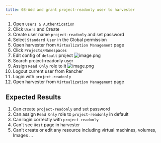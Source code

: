 ```yaml
---
title: 08-Add and grant project-readonly user to harvester
---
```

1. Open `Users & Authentication` 
2. Click `Users` and Create
3. Create user name `project-readonly` and set password
4. Select `Standard User` in the Global permission
5. Open harvester from `Virtualization Management` page
6. Click `Projects/Namespaces`
7. Edit config of `default` project
![image.png](https://images.zenhubusercontent.com/61519853321ea20d65443929/25221ce8-909a-4532-85d0-5a1912528f37)
8. Search project-readonly user
9.  Assign `Read Only` role to it
![image.png](https://images.zenhubusercontent.com/61519853321ea20d65443929/0effd0f6-6e20-4415-801b-03c4c6294a24)
10. Logout current user from Rancher 
11. Login with `project-readonly`
12. Open harvester from `Virtualization Management` page

## Expected Results
1. Can create `project-readonly` and set password
2. Can assign `Read Only` role to `project-readonly` in default
3. Can login correctly with `project-readonly`
4. Can't see `Host` page in harvester
5. Can't create or edit any resource including virtual machines, volumes, Images ...